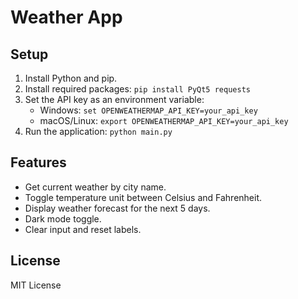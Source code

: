 # Weather App

## Setup
1. Install Python and pip.
2. Install required packages: `pip install PyQt5 requests`
3. Set the API key as an environment variable:
   - Windows: `set OPENWEATHERMAP_API_KEY=your_api_key`
   - macOS/Linux: `export OPENWEATHERMAP_API_KEY=your_api_key`
4. Run the application: `python main.py`

## Features
- Get current weather by city name.
- Toggle temperature unit between Celsius and Fahrenheit.
- Display weather forecast for the next 5 days.
- Dark mode toggle.
- Clear input and reset labels.

## License
MIT License